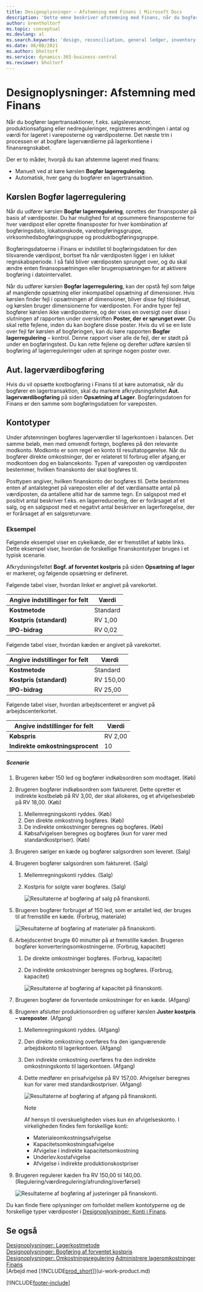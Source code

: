```yaml
---
title: Designoplysninger – Afstemning med Finans | Microsoft Docs
description: 'Dette emne beskriver afstemning med Finans, når du bogfører lagertransaktioner, f.eks. salgsleverancer, produktionsoutput eller nedreguleringer.'
author: brentholtorf
ms.topic: conceptual
ms.devlang: al
ms.search.keywords: 'design, reconciliation, general ledger, inventory'
ms.date: 06/08/2021
ms.author: bholtorf
ms.service: dynamics-365-business-central
ms.reviewer: bholtorf
---
```

# <a name="design-details-reconciliation-with-the-general-ledger"></a>Designoplysninger: Afstemning med Finans
Når du bogfører lagertransaktioner, f.eks. salgsleverancer, produktionsafgang eller nedreguleringer, registreres ændringen i antal og værdi for lageret i vareposterne og værdiposterne. Det næste trin i processen er at bogføre lagerværdierne på lagerkontiene i finansregnskabet.  

Der er to måder, hvorpå du kan afstemme lageret med finans:  

* Manuelt ved at køre kørslen **Bogfør lagerregulering**.  
* Automatisk, hver gang du bogfører en lagertransaktion.  

## <a name="post-inventory-cost-to-gl-batch-job"></a>Kørslen Bogfør lagerregulering
Når du udfører kørslen **Bogfør lagerregulering**, oprettes der finansposter på basis af værdiposter. Du har mulighed for at opsummere finansposterne for hver værdipost eller oprette finansposter for hver kombination af bogføringsdato, lokationskode, varebogføringsgruppe, virksomhedsbogføringsgruppe og produktbogføringsgruppe.  

Bogføringsdatoerne i Finans er indstillet til bogføringsdatoen for den tilsvarende værdipost, bortset fra når værdiposten ligger i en lukket regnskabsperiode. I så fald bliver værdiposten sprunget over, og du skal ændre enten finansopsætningen eller brugeropsætningen for at aktivere bogføring i datointervallet.  

Når du udfører kørslen **Bogfør lagerregulering**, kan der opstå fejl som følge af manglende opsætning eller inkompatibel opsætning af dimensioner. Hvis kørslen finder fejl i opsætningen af dimensioner, bliver disse fejl tilsidesat, og kørslen bruger dimensionerne for værdiposten. For andre typer fejl bogfører kørslen ikke værdiposterne, og der vises en oversigt over disse i slutningen af rapporten under overskriften **Poster, der er sprunget over**. Du skal rette fejlene, inden du kan bogføre disse poster. Hvis du vil se en liste over fejl før kørslen af bogføringen, kan du køre rapporten **Bogfør lagerregulering** – kontrol. Denne rapport viser alle de fejl, der er stødt på under en bogføringstest. Du kan rette fejlene og derefter udføre kørslen til bogføring af lagerreguleringer uden at springe nogen poster over.  

## <a name="automatic-cost-posting"></a>Aut. lagerværdibogføring
Hvis du vil opsætte kostbogføring i Finans til at køre automatisk, når du bogfører en lagertransaktion, skal du markere afkrydsningsfeltet **Aut. lagerværdibogføring** på siden **Opsætning af Lager**. Bogføringsdatoen for Finans er den samme som bogføringsdatoen for vareposten.  

## <a name="account-types"></a>Kontotyper
Under afstemningen bogføres lagerværdier til lagerkontoen i balancen. Det samme beløb, men med omvendt fortegn, bogføres på den relevante modkonto. Modkonto er som regel en konto til resultatopgørelse. Når du bogfører direkte omkostninger, der er relateret til forbrug eller afgang,er modkontoen dog en balancekonto. Typen af vareposten og værdiposten bestemmer, hvilken finanskonto der skal bogføres til.  

Posttypen angiver, hvilken finanskonto der bogføres til. Dette bestemmes enten af antalstegnet på vareposten eller af det værdiansatte antal på værdiposten, da antallene altid har de samme tegn. En salgspost med et positivt antal beskriver f.eks. en lagerreducering, der er forårsaget af et salg, og en salgspost med et negativt antal beskriver en lagerforøgelse, der er forårsaget af en salgsreturvare.  

### <a name="example"></a>Eksempel
Følgende eksempel viser en cykelkæde, der er fremstillet af købte links. Dette eksempel viser, hvordan de forskellige finanskontotyper bruges i et typisk scenarie.  

Afkrydsningsfeltet **Bogf. af forventet kostpris** på siden **Opsætning af lager** er markeret, og følgende opsætning er defineret.  

Følgende tabel viser, hvordan linket er angivet på varekortet.  

|Angive indstillinger for felt|Værdi|  
|-----------------|-----------|  
|**Kostmetode**|Standard|  
|**Kostpris (standard)**|RV 1,00|  
|**IPO-bidrag**|RV 0,02|  

Følgende tabel viser, hvordan kæden er angivet på varekortet.  

|Angive indstillinger for felt|Værdi|  
|-----------------|-----------|  
|**Kostmetode**|Standard|  
|**Kostpris (standard)**|RV 150,00|  
|**IPO-bidrag**|RV 25,00|  

Følgende tabel viser, hvordan arbejdscenteret er angivet på arbejdscenterkortet.  

|Angive indstillinger for felt|Værdi|  
|-----------------|-----------|  
|**Købspris**|RV 2,00|  
|**Indirekte omkostningsprocent**|10|  

##### <a name="scenario"></a>Scenarie
1. Brugeren køber 150 led og bogfører indkøbsordren som modtaget. (Køb)  
2. Brugeren bogfører indkøbsordren som faktureret. Dette opretter et indirekte kostbeløb på RV 3,00, der skal allokeres, og et afvigelsesbeløb på RV 18,00. (Køb)  

    1. Mellemregningskonti ryddes. (Køb)  
    2. Den direkte omkostning bogføres. (Køb)  
    3. De indirekte omkostninger beregnes og bogføres. (Køb)  
    4. Købsafvigelsen beregnes og bogføres (kun for varer med standardkostpriser). (Køb)  
3. Brugeren sælger en kæde og bogfører salgsordren som leveret. (Salg)  
4. Brugeren bogfører salgsordren som faktureret. (Salg)  

    1. Mellemregningskonti ryddes. (Salg)  
    2. Kostpris for solgte varer bogføres. (Salg)  

        ![Resultaterne af bogføring af salg på finanskonti.](media/design_details_inventory_costing_3_gl_posting_sales.png "Resultaterne af bogføring af salg på finanskonti")  
5. Brugeren bogfører forbruget af 150 led, som er antallet led, der bruges til at fremstille en kæde. (Forbrug, materiale)  

    ![Resultaterne af bogføring af materialer på finanskonti.](media/design_details_inventory_costing_3_gl_posting_material.png "Resultaterne af bogføring af materialer på finanskonti")  
6. Arbejdscentret brugte 60 minutter på at fremstille kæden. Brugeren bogfører konverteringsomkostningerne. (Forbrug, kapacitet)  

    1. De direkte omkostninger bogføres. (Forbrug, kapacitet)  
    2. De indirekte omkostninger beregnes og bogføres. (Forbrug, kapacitet)  

        ![Resultaterne af bogføring af kapacitet på finanskonti.](media/design_details_inventory_costing_3_gl_posting_capacity.png "Resultaterne af bogføring af kapacitet på finanskonti")  
7. Brugeren bogfører de forventede omkostninger for en kæde. (Afgang)  
8. Brugeren afslutter produktionsordren og udfører kørslen **Juster kostpris – vareposter**. (Afgang)  

    1. Mellemregningskonti ryddes. (Afgang)  
    2. Den direkte omkostning overføres fra den igangværende arbejdskonto til lagerkontoen. (Afgang)  
    3. Den indirekte omkostning overføres fra den indirekte omkostningskonto til lagerkontoen. (Afgang)  
    4. Dette medfører en prisafvigelse på RV 157,00. Afvigelser beregnes kun for varer med standardkostpriser. (Afgang)  

        ![Resultaterne af bogføring af afgang på finanskonti.](media/design_details_inventory_costing_3_gl_posting_output.png "Resultaterne af bogføring af afgang på finanskonti")  

        > [!NOTE]  
        >  Af hensyn til overskueligheden vises kun én afvigelseskonto. I virkeligheden findes fem forskellige konti:  
        >   
        >  * Materialeomkostningsafvigelse  
        >  * Kapacitetsomkostningsafvigelse  
        >  * Afvigelse i indirekte kapacitetsomkostning  
        >  * Underlev.kostafvigelse  
        >  * Afvigelse i indirekte produktionskostpriser  

9. Brugeren regulerer kæden fra RV 150,00 til 140,00. (Regulering/værdiregulering/afrunding/overførsel)  

    ![Resultaterne af bogføring af justeringer på finanskonti.](media/design_details_inventory_costing_3_gl_posting_adjustment.png "Resultaterne af bogføring af justeringer på finanskonti")  

Du kan finde flere oplysninger om forholdet mellem kontotyperne og de forskellige typer værdiposter i [Designoplysninger: Konti i Finans](design-details-accounts-in-the-general-ledger.md).  

## <a name="see-also"></a>Se også
[Designoplysninger: Lagerkostmetode](design-details-inventory-costing.md)   
[Designoplysninger: Bogføring af forventet kostpris](design-details-expected-cost-posting.md)   
[Designoplysninger: Omkostningsregulering](design-details-cost-adjustment.md)
[Administrere lageromkostninger](finance-manage-inventory-costs.md)  
[Finans](finance.md)  
[Arbejd med [!INCLUDE[prod_short](includes/prod_short.md)]](ui-work-product.md)


[!INCLUDE[footer-include](includes/footer-banner.md)]
